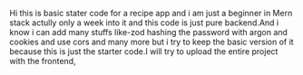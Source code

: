 Hi this is basic stater code for a recipe app and i am just a beginner in Mern stack actully only a week into it and this code is just pure backend.And i know i can add many stuffs like-zod hashing 
the password with argon and cookies and use cors and many more but i try to keep the basic version of it because this is just the starter code.I will try to upload the entire project with the frontend,
